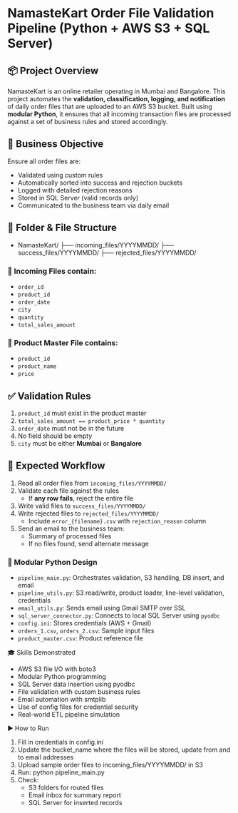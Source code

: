 # NamasteKart Order File Validation Pipeline (Python + AWS S3 + SQL Server)

## 📦 Project Overview

NamasteKart is an online retailer operating in Mumbai and Bangalore. This project automates the **validation, classification, logging, and notification** of daily order files that are uploaded to an AWS S3 bucket. Built using **modular Python**, it ensures that all incoming transaction files are processed against a set of business rules and stored accordingly.

## 🧭 Business Objective

Ensure all order files are:
- Validated using custom rules
- Automatically sorted into success and rejection buckets
- Logged with detailed rejection reasons
- Stored in SQL Server (valid records only)
- Communicated to the business team via daily email

## 📁 Folder & File Structure

- NamasteKart/
├── incoming_files/YYYYMMDD/
├── success_files/YYYYMMDD/
├── rejected_files/YYYYMMDD/

### 📄 Incoming Files contain:

- `order_id`
- `product_id`
- `order_date`
- `city`
- `quantity`
- `total_sales_amount`

### 📘 Product Master File contains:

- `product_id`
- `product_name`
- `price`

## ✅ Validation Rules

1. `product_id` must exist in the product master  
2. `total_sales_amount == product_price * quantity`  
3. `order_date` must not be in the future  
4. No field should be empty  
5. `city` must be either **Mumbai** or **Bangalore**

## 🚀 Expected Workflow

1. Read all order files from `incoming_files/YYYYMMDD/`  
2. Validate each file against the rules  
   - If **any row fails**, reject the entire file  
3. Write valid files to `success_files/YYYYMMDD/`  
4. Write rejected files to `rejected_files/YYYYMMDD/`  
   - Include `error_{filename}.csv` with `rejection_reason` column  
5. Send an email to the business team:
   - Summary of processed files
   - If no files found, send alternate message

### 🧱 Modular Python Design

- `pipeline_main.py`: Orchestrates validation, S3 handling, DB insert, and email
- `pipeline_utils.py`: S3 read/write, product loader, line-level validation, credentials
- `email_utils.py`: Sends email using Gmail SMTP over SSL
- `sql_server_connector.py`: Connects to local SQL Server using `pyodbc`
- `config.ini`: Stores credentials (AWS + Gmail)
- `orders_1.csv`, `orders_2.csv`: Sample input files
- `product_master.csv`: Product reference file

🎓 Skills Demonstrated

- AWS S3 file I/O with boto3
- Modular Python programming
- SQL Server data insertion using pyodbc
- File validation with custom business rules
- Email automation with smtplib
- Use of config files for credential security
- Real-world ETL pipeline simulation

▶️ How to Run

1. Fill in credentials in config.ini
2. Update the bucket_name where the files will be stored, update from and to email addresses
3. Upload sample order files to incoming_files/YYYYMMDD/ in S3
4. Run: python pipeline_main.py
5. Check:
    - S3 folders for routed files
    - Email inbox for summary report
    - SQL Server for inserted records
